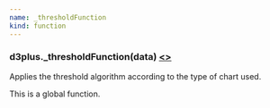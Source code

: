 ```yaml
---
name: _thresholdFunction
kind: function
---
```


  <a name="_thresholdFunction"></a>

### d3plus.**_thresholdFunction**(data) [<>](https://github.com/d3plus/d3plus-viz/blob/master/src/Viz.js#L453)

Applies the threshold algorithm according to the type of chart used.


This is a global function.

